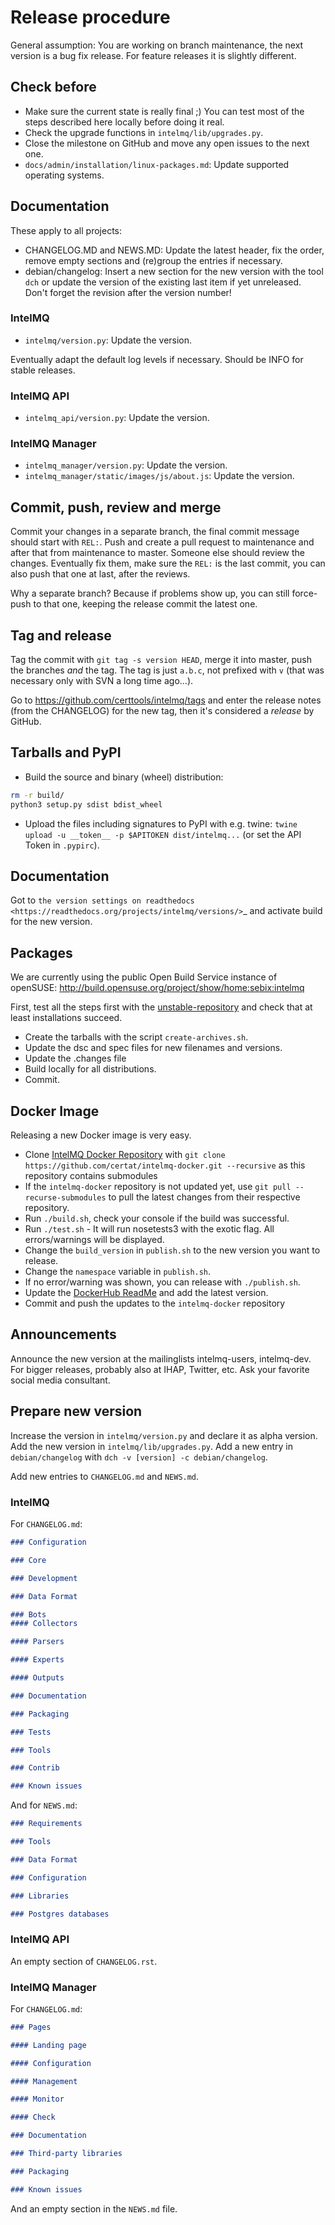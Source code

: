 <!-- comment
   SPDX-FileCopyrightText: 2015-2023 Sebastian Wagner, Filip Pokorný
   SPDX-License-Identifier: AGPL-3.0-or-later
-->


# Release procedure

General assumption: You are working on branch maintenance, the next
version is a bug fix release. For feature releases it is slightly
different.

## Check before

-   Make sure the current state is really final ;) You can test most of
    the steps described here locally before doing it real.
-   Check the upgrade functions in `intelmq/lib/upgrades.py`.
-   Close the milestone on GitHub and move any open issues to the next
    one.
-   `docs/admin/installation/linux-packages.md`: Update supported operating systems.

## Documentation

These apply to all projects:

- CHANGELOG.MD and NEWS.MD: Update the latest header, fix the order, remove empty sections and (re)group the entries if necessary.
- debian/changelog: Insert a new section for the new version with the tool `dch` or update the version of the existing last item if yet unreleased. Don't forget the revision after the version number!

### IntelMQ

- `intelmq/version.py`: Update the version.

Eventually adapt the default log levels if necessary. Should be INFO for stable releases.

### IntelMQ API

-   `intelmq_api/version.py`: Update the version.

### IntelMQ Manager

-   `intelmq_manager/version.py`: Update the version.
-   `intelmq_manager/static/images/js/about.js`: Update the version.

## Commit, push, review and merge

Commit your changes in a separate branch, the final commit message
should start with `REL:`. Push and create a pull request to maintenance
and after that from maintenance to master. Someone else should review
the changes. Eventually fix them, make sure the `REL:` is the last
commit, you can also push that one at last, after the reviews.

Why a separate branch? Because if problems show up, you can still
force-push to that one, keeping the release commit the latest one.

## Tag and release

Tag the commit with `git tag -s version HEAD`, merge it into master,
push the branches *and* the tag. The tag is just `a.b.c`, not prefixed
with `v` (that was necessary only with SVN a long time ago...).

Go to <https://github.com/certtools/intelmq/tags> and enter the release
notes (from the CHANGELOG) for the new tag, then it's considered a
*release* by GitHub.

## Tarballs and PyPI

- Build the source and binary (wheel) distribution:

```bash
rm -r build/
python3 setup.py sdist bdist_wheel
```

* Upload the files including signatures to PyPI with e.g. twine: `twine upload -u __token__ -p $APITOKEN dist/intelmq...` (or set the API Token in `.pypirc`).


## Documentation

Got to `the version settings on readthedocs <https://readthedocs.org/projects/intelmq/versions/>`_ and activate build for the new version.

## Packages

We are currently using the public Open Build Service instance of
openSUSE: <http://build.opensuse.org/project/show/home:sebix:intelmq>

First, test all the steps first with the [unstable-repository](http://build.opensuse.org/project/show/home:sebix:intelmq:unstable) and check that at least installations succeed.

-   Create the tarballs with the script `create-archives.sh`.
-   Update the dsc and spec files for new filenames and versions.
-   Update the .changes file
-   Build locally for all distributions.
-   Commit.

## Docker Image

Releasing a new Docker image is very easy.

-   Clone [IntelMQ Docker Repository](https://github.com/certat/intelmq-docker) with `git clone https://github.com/certat/intelmq-docker.git --recursive` as this repository contains submodules
-   If the `intelmq-docker` repository is not updated yet, use `git pull --recurse-submodules` to pull the latest changes from their respective repository.
-   Run `./build.sh`, check your console if the build was successful.
-   Run `./test.sh` - It will run nosetests3 with the exotic flag. All
    errors/warnings will be displayed.
-   Change the `build_version` in `publish.sh` to the new version you
    want to release.
-   Change the `namespace` variable in `publish.sh`.
-   If no error/warning was shown, you can release with `./publish.sh`.
-   Update the [DockerHub ReadMe](https://hub.docker.com/repository/docker/certat/intelmq-full) and add the latest version.
-   Commit and push the updates to the `intelmq-docker` repository

## Announcements

Announce the new version at the mailinglists intelmq-users, intelmq-dev.
For bigger releases, probably also at IHAP, Twitter, etc. Ask your
favorite social media consultant.

## Prepare new version

Increase the version in `intelmq/version.py` and declare it as alpha version. Add the new version in
`intelmq/lib/upgrades.py`. Add a new entry in `debian/changelog` with `dch -v [version] -c debian/changelog`.

Add new entries to `CHANGELOG.md` and `NEWS.md`.

### IntelMQ

For `CHANGELOG.md`:

```markdown
### Configuration

### Core

### Development

### Data Format

### Bots
#### Collectors

#### Parsers

#### Experts

#### Outputs

### Documentation

### Packaging

### Tests

### Tools

### Contrib

### Known issues
```

And for `NEWS.md`:

```markdown
### Requirements

### Tools

### Data Format

### Configuration

### Libraries

### Postgres databases
```

### IntelMQ API

An empty section of `CHANGELOG.rst`.

### IntelMQ Manager

For `CHANGELOG.md`:

```markdown
### Pages

#### Landing page

#### Configuration

#### Management

#### Monitor

#### Check

### Documentation

### Third-party libraries

### Packaging

### Known issues
```

And an empty section in the `NEWS.md` file.
